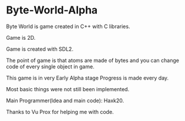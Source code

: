 # Byte-World-Alpha
Byte World is game created in C++ with C libraries.

Game is 2D.

Game is created with SDL2.

The point of game is that atoms are made of bytes and you can change code of every single object in game.

This game is in very Early Alpha stage Progress is made every day.

Most basic things were not still been implemented.

Main Programmer(Idea and main code): Haxk20.

Thanks to  Vu Prox for helping me with code.

